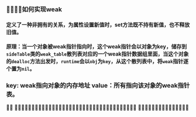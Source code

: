 ### 􏵁􏶰􏲑􏳀如何实现weak
#### 定义了一种非拥有的关系，为属性设置新值时，set方法既不持有新值，也不释放旧值。
#### 原理：当一个对象被weak指针指向时，这个weak指针会以对象为key，储存到`sideTable`类的`weak_table`散列表对应的一个weak指针数据组里面，当这个对象的`dealloc`方法出发时，`runtime`会以`obj`为`key`，从这个散列表中，将`weak`指针逐个置为`nil`。

### key: weak指向对象的内存地址 value：所有指向该对象的weak指针表。

􏰹􏰁 􏴠􏰊􏱛􏲋􏵀􏲖􏵸􏰆􏰄􏵂􏴯􏵎􏴯􏴰􏳻􏰐􏳍􏱛􏵸􏰆􏰄􏵂􏴯􏵎􏰳􏱁􏲋􏵀􏱏􏵂􏰆􏶉􏰐􏲪􏲫􏲂 
􏴠􏰊􏱛􏲋􏵀􏲖􏵸􏰆􏰄􏵂􏴯􏵎􏴯􏴰􏳻